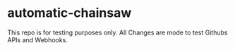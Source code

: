 # automatic-chainsaw

This repo is for testing purposes only. All Changes are mode to test Githubs APIs and Webhooks.
